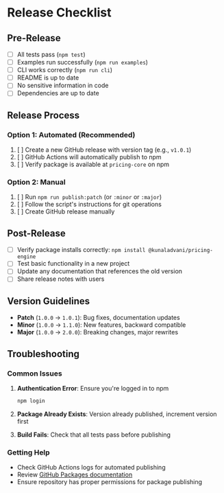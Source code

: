 # Release Checklist

## Pre-Release

- [ ] All tests pass (`npm test`)
- [ ] Examples run successfully (`npm run examples`)
- [ ] CLI works correctly (`npm run cli`)
- [ ] README is up to date
- [ ] No sensitive information in code
- [ ] Dependencies are up to date

## Release Process

### Option 1: Automated (Recommended)
1. [ ] Create a new GitHub release with version tag (e.g., `v1.0.1`)
2. [ ] GitHub Actions will automatically publish to npm
3. [ ] Verify package is available at `pricing-core` on npm

### Option 2: Manual
1. [ ] Run `npm run publish:patch` (or `:minor` or `:major`)
2. [ ] Follow the script's instructions for git operations
3. [ ] Create GitHub release manually

## Post-Release

- [ ] Verify package installs correctly: `npm install @kunaladvani/pricing-engine`
- [ ] Test basic functionality in a new project
- [ ] Update any documentation that references the old version
- [ ] Share release notes with users

## Version Guidelines

- **Patch** (`1.0.0` → `1.0.1`): Bug fixes, documentation updates
- **Minor** (`1.0.0` → `1.1.0`): New features, backward compatible
- **Major** (`1.0.0` → `2.0.0`): Breaking changes, major rewrites

## Troubleshooting

### Common Issues

1. **Authentication Error**: Ensure you're logged in to npm
   ```bash
   npm login
   ```

2. **Package Already Exists**: Version already published, increment version first

3. **Build Fails**: Check that all tests pass before publishing

### Getting Help

- Check GitHub Actions logs for automated publishing
- Review [GitHub Packages documentation](https://docs.github.com/en/packages/working-with-a-github-packages-registry/working-with-the-npm-registry)
- Ensure repository has proper permissions for package publishing
